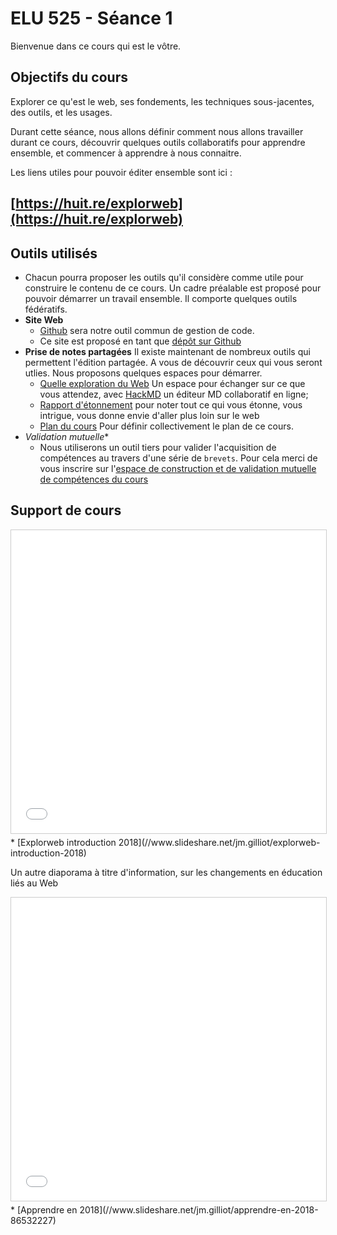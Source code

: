 # ELU 525 - Séance 1

Bienvenue dans ce cours qui est le vôtre.

## Objectifs du cours
Explorer ce qu'est le web, ses fondements, les techniques sous-jacentes, des outils, et les usages.

Durant cette séance, nous allons définir comment nous allons travailler durant ce cours, découvrir quelques outils collaboratifs pour apprendre ensemble, et commencer à apprendre à nous connaitre.

Les liens utiles pour pouvoir éditer ensemble sont ici :
## [https://huit.re/explorweb](https://huit.re/explorweb)

## Outils utilisés
* Chacun pourra proposer les outils qu'il considère comme utile pour construire le contenu de ce cours.
Un cadre préalable est proposé pour pouvoir démarrer un travail ensemble. Il comporte quelques outils fédératifs.
* **Site Web**
  * [Github](https://github.com/) sera notre outil commun de gestion de code.
  * Ce site est proposé en tant que [dépôt sur Github](https://explorweb.github.io/cours2018/)
* **Prise de notes partagées**
Il existe maintenant de nombreux outils qui permettent l'édition partagée. A vous de découvrir ceux qui vous seront utlies. Nous proposons quelques espaces pour démarrer.
  * [Quelle exploration du Web](https://huit.re/explorweb) Un espace pour échanger sur ce que vous attendez, avec [HackMD](https://hackmd.io/) un éditeur MD collaboratif en ligne;
  * [Rapport d'étonnement](https://hackmd.io/7ci1qnBGRpq5afszat8Vmg?both) pour noter tout ce qui vous étonne, vous intrigue, vous donne envie d'aller plus loin sur le web
  * [Plan du cours](https://hackmd.io/ePD9dkhSR5qG-K9s3r8guw?both) Pour définir collectivement le plan de ce cours.
* *Validation mutuelle**
    * Nous utiliserons un outil tiers pour valider l'acquisition de compétences au travers d'une série de `brevets`. Pour cela merci de vous inscrire sur l'[espace de construction et de validation mutuelle de compétences du cours](https://www.sqily.com/exploweb)

## Support de cours
<iframe src="//www.slideshare.net/slideshow/embed_code/key/pYyKyR9C2LSnVl" width="595" height="485" frameborder="0" marginwidth="0" marginheight="0" scrolling="no" style="border:1px solid #CCC; border-width:1px; margin-bottom:5px; max-width: 100%;" allowfullscreen> </iframe>
* [Explorweb introduction 2018](//www.slideshare.net/jm.gilliot/explorweb-introduction-2018)

Un autre diaporama à titre d'information, sur les changements en éducation liés au Web
<iframe src="//www.slideshare.net/slideshow/embed_code/key/1JFQv8Q6bi87NU" width="595" height="485" frameborder="0" marginwidth="0" marginheight="0" scrolling="no" style="border:1px solid #CCC; border-width:1px; margin-bottom:5px; max-width: 100%;" allowfullscreen> </iframe>
* [Apprendre en 2018](//www.slideshare.net/jm.gilliot/apprendre-en-2018-86532227)
